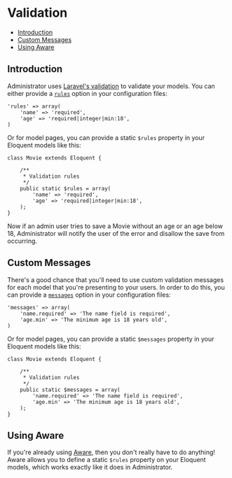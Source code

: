 # Validation

- [Introduction](#introduction)
- [Custom Messages](#custom-messages)
- [Using Aware](#using-aware)

<a name="introduction"></a>
## Introduction

Administrator uses [Laravel's validation](http://laravel.com/docs/validation) to validate your models. You can either provide a [`rules`](/docs/model-configuration#validation-rules) option in your configuration files:

    'rules' => array(
        'name' => 'required',
        'age' => 'required|integer|min:18',
    )

 Or for model pages, you can provide a static `$rules` property in your Eloquent models like this:

    class Movie extends Eloquent {

        /**
         * Validation rules
         */
        public static $rules = array(
            'name' => 'required',
            'age' => 'required|integer|min:18',
        );
    }

Now if an admin user tries to save a Movie without an age or an age below 18, Administrator will notify the user of the error and disallow the save from occurring.

<a name="custom-messages"></a>
## Custom Messages

There's a good chance that you'll need to use custom validation messages for each model that you're presenting to your users. In order to do this, you can provide a [`messages`](/docs/model-configuration#validation-messages) option in your configuration files:

    'messages' => array(
        'name.required' => 'The name field is required',
        'age.min' => 'The minimum age is 18 years old',
    )

Or for model pages, you can provide a static `$messages` property in your Eloquent models like this:

    class Movie extends Eloquent {

        /**
         * Validation rules
         */
        public static $messages = array(
            'name.required' => 'The name field is required',
            'age.min' => 'The minimum age is 18 years old',
        );
    }

<a name="using-aware"></a>
## Using Aware

If you're already using [Aware](https://github.com/awareness/aware), then you don't really have to do anything! Aware allows you to define a static `$rules` property on your Eloquent models, which works exactly like it does in Administrator.